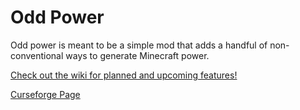 # Odd Power

Odd power is meant to be a simple mod that adds a handful of non-conventional ways to generate Minecraft power. 

[Check out the wiki for planned and upcoming features!](https://github.com/pitbox46/OddPower/wiki)

[Curseforge Page](https://www.curseforge.com/minecraft/mc-mods/odd-power)
